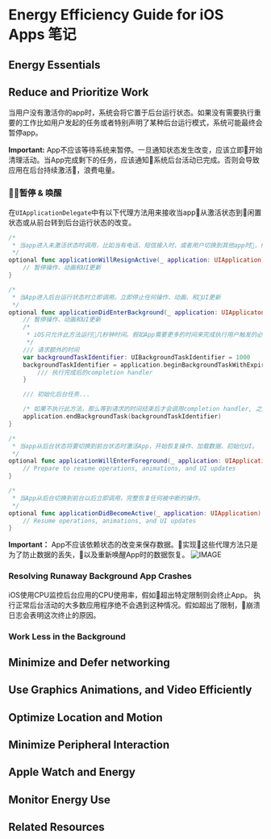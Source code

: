 # Energy Efficiency Guide for iOS Apps 笔记

## Energy Essentials

## Reduce and Prioritize Work

当用户没有激活你的app时，系统会将它置于后台运行状态。如果没有需要执行重要的工作比如用户发起的任务或者特别声明了某种后台运行模式，系统可能最终会暂停app。

**Important:** App不应该等待系统来暂停。一旦通知状态发生改变，应该立即开始清理活动。当App完成剩下的任务，应该通知系统后台活动已完成。否则会导致应用在后台持续激活，浪费电量。

### 暂停 & 唤醒
在`UIApplicationDelegate`中有以下代理方法用来接收当app从激活状态到闲置状态或从前台转到后台运行状态的改变。

```swift
/*
 * 当app进入未激活状态时调用，比如当有电话、短信接入时，或者用户切换到其他app时，你的app切换到后台运行状态。实现此代理方* 法可以暂停激活，保存需要的数据，和为唤醒做准备。
 */
optional func applicationWillResignActive(_ application: UIApplication) {
    // 暂停操作、动画和UI更新
}

/*
 * 当App进入后台运行状态时立即调用。立即停止任何操作、动画、和UI更新
 */
optional func applicationDidEnterBackground(_ application: UIApplicaton) {
    // 暂停操作、动画和UI更新
    /*
     * iOS只允许此方法运行几秒钟时间。假如App需要更多的时间来完成执行用户触发的必要的操作。应该请* 求更多的后台执行时间，调用此方法可以获得额外的时间，异步或开启第二个线程来执行剩余的任务
     */
    /// 请求额外的时间
    var backgroundTaskIdentifier: UIBackgroundTaskIdentifier = 1000
    backgroundTaskIdentifier = application.beginBackgroundTaskWithExpirationHandler() {
        /// 执行完成后的completion handler
    }

    /// 初始化后台任务...

    /* 如果不执行此方法，那么等到请求的时间结束后才会调用completion handler, 之后在暂停应用 */
    application.endBackgroundTask(backgroundTaskIdentifier)
}

/*
 * 当app从后台状态将要切换到前台状态时激活App，开始恢复操作、加载数据、初始化UI。
 */
optional func applicationWillEnterForeground(_ application: UIApplication) {
    // Prepare to resume operations, animations, and UI updates
}

/*
 * 当App从后台切换到前台以后立即调用，完整恢复任何被中断的操作。
 */
optional func applicationDidBecomeActive(_ application: UIApplication) {
    // Resume operations, animations, and UI updates
}
```
**Important：** App不应该依赖状态的改变来保存数据。实现这些代理方法只是为了防止数据的丢失，以及重新唤醒App时的数据恢复。
![IMAGE](images/WX20180428-142148@2x.png)

### Resolving Runaway Background App Crashes
iOS使用CPU监控后台应用的CPU使用率，假如超出特定限制则会终止App。 执行正常后台活动的大多数应用程序绝不会遇到这种情况。假如超出了限制，崩溃日志会表明这次终止的原因。



### Work Less in the Background


## Minimize and Defer networking

## Use Graphics Animations, and Video Efficiently

## Optimize Location and Motion
## Minimize Peripheral Interaction

## Apple Watch and Energy

## Monitor Energy Use

## Related Resources